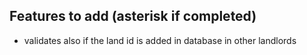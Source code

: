 ## Features to add (asterisk if completed)

- validates also if the land id is added in database in other landlords
